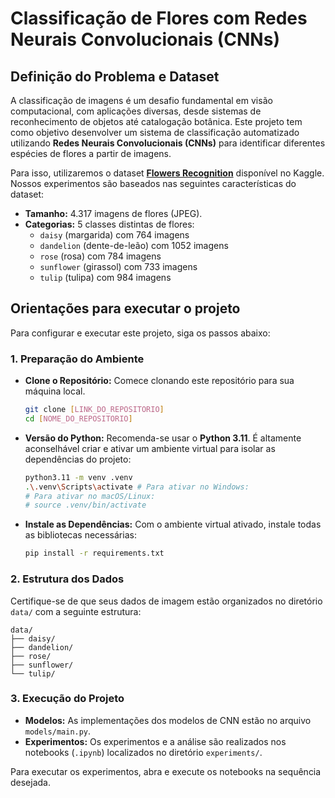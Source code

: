# Classificação de Flores com Redes Neurais Convolucionais (CNNs)

## Definição do Problema e Dataset

A classificação de imagens é um desafio fundamental em visão computacional, com aplicações diversas, desde sistemas de reconhecimento de objetos até catalogação botânica. Este projeto tem como objetivo desenvolver um sistema de classificação automatizado utilizando **Redes Neurais Convolucionais (CNNs)** para identificar diferentes espécies de flores a partir de imagens.

Para isso, utilizaremos o dataset **[Flowers Recognition](https://www.kaggle.com/datasets/alxmamaev/flowers-recognition)** disponível no Kaggle. Nossos experimentos são baseados nas seguintes características do dataset:

  * **Tamanho:** 4.317 imagens de flores (JPEG).
  * **Categorias:** 5 classes distintas de flores:
      * `daisy` (margarida) com 764 imagens
      * `dandelion` (dente-de-leão) com 1052 imagens
      * `rose` (rosa) com 784 imagens
      * `sunflower` (girassol) com 733 imagens
      * `tulip` (tulipa) com 984 imagens

## Orientações para executar o projeto
Para configurar e executar este projeto, siga os passos abaixo:

### 1\. Preparação do Ambiente

  * **Clone o Repositório:** Comece clonando este repositório para sua máquina local.
    ```bash
    git clone [LINK_DO_REPOSITORIO]
    cd [NOME_DO_REPOSITORIO]
    ```
  * **Versão do Python:** Recomenda-se usar o **Python 3.11**. É altamente aconselhável criar e ativar um ambiente virtual para isolar as dependências do projeto:
    ```bash
    python3.11 -m venv .venv
    .\.venv\Scripts\activate # Para ativar no Windows:
    # Para ativar no macOS/Linux:
    # source .venv/bin/activate
    ```
  * **Instale as Dependências:** Com o ambiente virtual ativado, instale todas as bibliotecas necessárias:
    ```bash
    pip install -r requirements.txt
    ```

### 2\. Estrutura dos Dados

Certifique-se de que seus dados de imagem estão organizados no diretório `data/` com a seguinte estrutura:

```
data/
├── daisy/
├── dandelion/
├── rose/
├── sunflower/
└── tulip/
```

### 3\. Execução do Projeto

  * **Modelos:** As implementações dos modelos de CNN estão no arquivo `models/main.py`.
  * **Experimentos:** Os experimentos e a análise são realizados nos notebooks (`.ipynb`) localizados no diretório `experiments/`.

Para executar os experimentos, abra e execute os notebooks na sequência desejada.